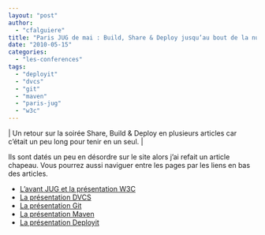 ```yaml
---
layout: "post"
author: 
  - "cfalguiere"
title: "Paris JUG de mai : Build, Share & Deploy jusqu’au bout de la nuit"
date: "2010-05-15"
categories: 
  - "les-conferences"
tags: 
  - "deployit"
  - "dvcs"
  - "git"
  - "maven"
  - "paris-jug"
  - "w3c"
---
```


| Un retour sur la soirée Share, Build & Deploy en plusieurs articles car c’était un peu long pour tenir en un seul. |

Ils sont datés un peu en désordre sur le site alors j’ai refait un article chapeau. Vous pourrez aussi naviguer entre les pages par les liens en bas des articles.

- [L’avant JUG et la présentation W3C](http://jduchess.org/duchess-france/paris-jug-de-mai-build-share-deploy-jusquau-bout-de-la-nuit-1/)
- [La présentation DVCS](http://jduchess.org/duchess-france/paris-jug-de-mai-build-share-deploy-jusquau-bout-de-la-nuit-2/)
- [La présentation Git](http://jduchess.org/duchess-france/paris-jug-de-mai-build-share-deploy-jusquau-bout-de-la-nuit-3a/)
- [La présentation Maven](http://jduchess.org/duchess-france/paris-jug-de-mai-build-share-deploy-jusquau-bout-de-la-nuit-4/)
- [La présentation Deployit](http://jduchess.org/duchess-france/paris-jug-de-mai-build-share-deploy-jusquau-bout-de-la-nuit-5/)

